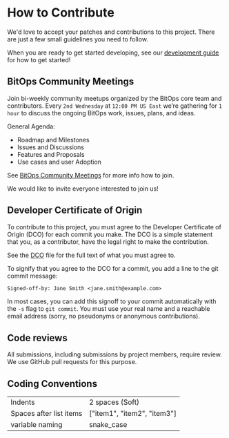 # How to Contribute
We'd love to accept your patches and contributions to this project. There are just a few small guidelines you need to follow.

When you are ready to get started developing, see our [development guide](development/development.md) for how to get started!

## BitOps Community Meetings
Join bi-weekly community meetups organized by the BitOps core team and contributors.
Every `2nd Wednesday` at `12:00 PM US East` we’re gathering for `1 hour` to discuss the ongoing BitOps work, issues, plans, and ideas.

General Agenda:

- Roadmap and Milestones
- Issues and Discussions
- Features and Proposals
- Use cases and user Adoption

See [BitOps Community Meetings](https://github.com/bitovi/bitops/discussions/288) for more info how to join.

We would like to invite everyone interested to join us!

## Developer Certificate of Origin

To contribute to this project, you must agree to the Developer Certificate of
Origin (DCO) for each commit you make. The DCO is a simple statement that you,
as a contributor, have the legal right to make the contribution.

See the [DCO](development/DCO.md) file for the full text of what you must agree to.

To signify that you agree to the DCO for a commit, you add a line to the git
commit message:

```txt
Signed-off-by: Jane Smith <jane.smith@example.com>
```

In most cases, you can add this signoff to your commit automatically with the
`-s` flag to `git commit`. You must use your real name and a reachable email
address (sorry, no pseudonyms or anonymous contributions).


## Code reviews
All submissions, including submissions by project members, require review. We use GitHub pull requests for this purpose.


## Coding Conventions
|   |   |
|---|---|
| Indents  | 2 spaces (Soft)  |
| Spaces after list items  | ["item1", "item2", "item3"]  |
| variable naming  | snake_case  |


